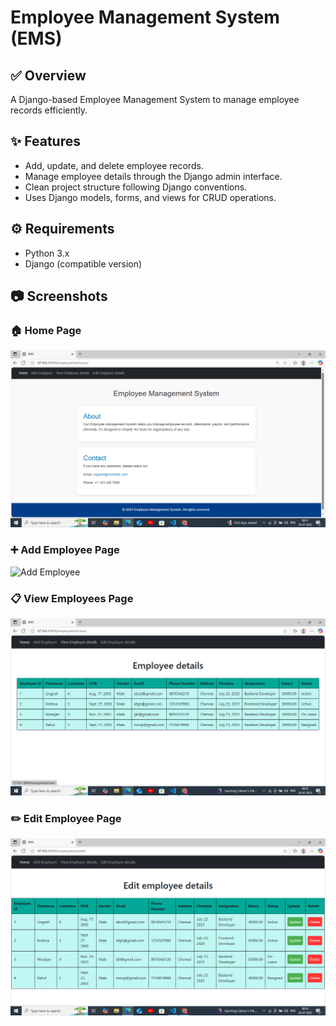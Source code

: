 # Employee Management System (EMS)

## ✅ Overview
A Django-based Employee Management System to manage employee records efficiently.

## ✨ Features
- Add, update, and delete employee records.
- Manage employee details through the Django admin interface.
- Clean project structure following Django conventions.
- Uses Django models, forms, and views for CRUD operations.

## ⚙️ Requirements
- Python 3.x
- Django (compatible version)

## 📷 Screenshots
### 🏠 Home Page
![Home Page](Images/homepage.png)

### ➕ Add Employee Page
![Add Employee](Images/addpage.png)

### 📋 View Employees Page
![View Employees](Images/viewpage.png)

### ✏️ Edit Employee Page
![Edit Employee](Images/editpage.png)

